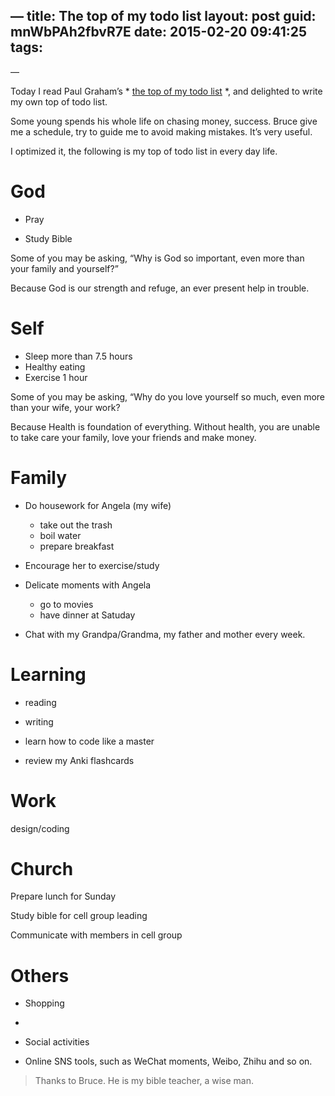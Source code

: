 —
title: The top of my todo list
layout: post
guid: mnWbPAh2fbvR7E
date: 2015-02-20 09:41:25
tags:
   -
—


Today I read Paul Graham’s * [the top of my todo list](http://www.paulgraham.com/todo.html) *, and delighted to write my own top of todo list.

Some young spends his whole life on chasing money, success. Bruce give me a schedule, try to guide me to avoid making mistakes. It’s very useful.

I optimized it, the following is my top of todo list in every day life.

# God

* Pray

* Study Bible

Some of you may be asking, “Why is God so important, even more than your family and yourself?”

Because God is our strength and refuge, an ever present help in trouble.

# Self

* Sleep more than 7.5 hours
* Healthy eating
* Exercise 1 hour

Some of you may be asking, “Why do you love yourself so much, even more than your wife, your work?

Because Health is foundation of everything. Without health, you are unable to take care your family,  love your friends and make money. 

# Family

* Do housework for Angela (my wife)

	* take out the trash
	* boil water
	* prepare breakfast

* Encourage her to exercise/study 

* Delicate moments with Angela

	* go to movies
	* have dinner at Satuday

* Chat with my Grandpa/Grandma, my father and mother every week.

# Learning

* reading

* writing

* learn how to code like a master

* review my Anki flashcards

# Work

design/coding 

# Church

Prepare lunch for Sunday

Study bible for  cell group leading

Communicate with members in cell group


# Others

* Shopping
* 
* Social activities

* Online SNS tools, such as WeChat moments, Weibo, Zhihu and so on.


> Thanks to Bruce. He is my bible teacher, a wise man.
